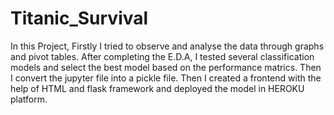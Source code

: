 # Titanic_Survival

In this Project, Firstly I tried to observe and analyse the data through graphs and pivot tables. After completing the E.D.A, I tested several classification models and select the best model based on the performance matrics. Then I convert the jupyter file into a pickle file. Then I created a frontend with the help of HTML and flask framework and deployed the model in HEROKU platform.  
